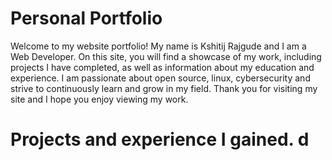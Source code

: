 # Personal Portfolio
Welcome to my website portfolio! My name is Kshitij Rajgude and I am a Web Developer. On this site, you will find a showcase of my work, including projects I have completed, as well as information about my education and experience. I am passionate about open source, linux, cybersecurity and strive to continuously learn and grow in my field. Thank you for visiting my site and I hope you enjoy viewing my work.

# Projects and experience I gained. d
